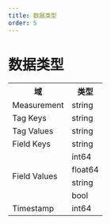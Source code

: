 ```yaml
---
title: 数据类型
order: 5
---
```


# 数据类型

<table>
  <tr>
    <th>域</th>
    <th>类型</th>
  </tr>
  <tr>
    <td rowspan="1">Measurement</td>
    <td>string</td>
  </tr>
  <tr>
    <td rowspan="1">Tag Keys</td>
    <td>string</td>
  </tr>
  <tr>
    <td rowspan="1">Tag Values</td>
    <td>string</td>
  </tr>
  <tr>
    <td rowspan="1">Field Keys</td>
    <td>string</td>
  </tr>
  <tr>
    <td rowspan="4">Field Values</td>
    <td>int64</td>
  </tr>
  <tr>
    <td>float64</td>
  </tr>
  <tr>
    <td>string</td>
  </tr>
  <tr>
    <td>bool</td>
  </tr>
  <tr>
    <td rowspan="1">Timestamp</td>
    <td>int64</td>
  </tr>
</table>
